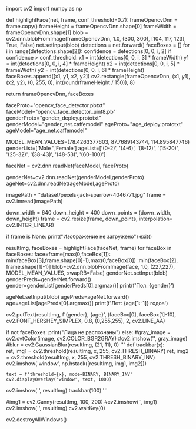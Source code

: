 import cv2
import numpy as np

def highlightFace(net, frame, conf_threshold=0.7):
  frameOpencvDnn = frame.copy()
  frameHeight = frameOpencvDnn.shape[0]
  frameWidth = frameOpencvDnn.shape[1]
  blob = cv2.dnn.blobFromImage(frameOpencvDnn, 1.0, (300, 300), [104, 117, 123], True, False)
  net.setInput(blob)
  detections = net.forward()
  faceBoxes = []
  for i in range(detections.shape[2]):
    confidence = detections[0, 0, i, 2]
    if confidence > conf_threshold:
        x1 = int(detections[0, 0, i, 3] * frameWidth)
        y1 = int(detections[0, 0, i, 4] * frameHeight)
        x2 = int(detections[0, 0, i, 5] * frameWidth)
        y2 = int(detections[0, 0, i, 6] * frameHeight)
        faceBoxes.append([x1, y1, x2, y2])
        cv2.rectangle(frameOpencvDnn, (x1, y1), (x2, y2), (0, 255, 0), int(round(frameHeight / 150)), 8)

  return frameOpencvDnn, faceBoxes

faceProto="opencv_face_detector.pbtxt"
faceModel="opencv_face_detector_uint8.pb"
genderProto="gender_deploy.prototxt"
genderModel="gender_net.caffemodel"
ageProto="age_deploy.prototxt"
ageModel="age_net.caffemodel"

MODEL_MEAN_VALUES=(78.4263377603, 87.7689143744, 114.895847746)
genderList=['Male ','Female']
ageList=['(0-2)', '(4-6)', '(8-12)', '(15-20)', '(25-32)', '(38-43)', '(48-53)', '(60-100)']

faceNet = cv2.dnn.readNet(faceModel, faceProto)

genderNet=cv2.dnn.readNet(genderModel,genderProto)
ageNet=cv2.dnn.readNet(ageModel,ageProto)

imagePath = "dataset/pexels-jack-sparrow-4046771.jpg" 
frame = cv2.imread(imagePath)

down_width = 640
down_height = 400
down_points = (down_width, down_height)
frame = cv2.resize(frame, down_points, interpolation= cv2.INTER_LINEAR)

if frame is None:
  print("Изображение не загружено")
  exit()

resultImg, faceBoxes = highlightFace(faceNet, frame)
for faceBox in faceBoxes:
  face=frame[max(0,faceBox[1]):
    min(faceBox[3],frame.shape[0]-1),max(0,faceBox[0])
    :min(faceBox[2], frame.shape[1]-1)]
  blob=cv2.dnn.blobFromImage(face, 1.0, (227,227), MODEL_MEAN_VALUES, swapRB=False)
  genderNet.setInput(blob)
  genderPreds=genderNet.forward()
  gender=genderList[genderPreds[0].argmax()]
  print(f'Пол: {gender}')

  ageNet.setInput(blob)
  agePreds=ageNet.forward()
  age=ageList[agePreds[0].argmax()]
  print(f'Лет: {age[1:-1]} годов')

  cv2.putText(resultImg, f'{gender}, {age}', (faceBox[0], faceBox[1]-10), cv2.FONT_HERSHEY_SIMPLEX, 0.8, (0,255,255), 2, cv2.LINE_AA)

if not faceBoxes:
  print("Лица не распознаны")
else:
  #gray_image = cv2.cvtColor(image, cv2.COLOR_BGR2GRAY)
  #cv2.imshow('', gray_image)
  #blur = cv2.GaussianBlur(resultImg, (21, 11), 0)
  '''
  def trackbar(x):    
    ret, img1 = cv2.threshold(resultImg, x, 255, cv2.THRESH_BINARY)
    ret, img2 = cv2.threshold(resultImg, x, 255, cv2.THRESH_BINARY_INV)
    cv2.imshow('window', np.hstack([resultImg, img1, img2]))

    text = f'threshold={x}, mode=BINARY, BINARY_INV'
    cv2.displayOverlay('window', text, 1000)

  cv2.imshow('', resultImg)
  trackbar(100)
  '''

  #img1 = cv2.Canny(resultImg, 100, 200)
  #cv2.imshow('', img1)
  cv2.imshow('', resultImg)
  cv2.waitKey(0)

cv2.destroyAllWindows()
